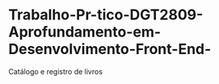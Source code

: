 # Trabalho-Pr-tico-DGT2809-Aprofundamento-em-Desenvolvimento-Front-End-
Catálogo e registro de livros
